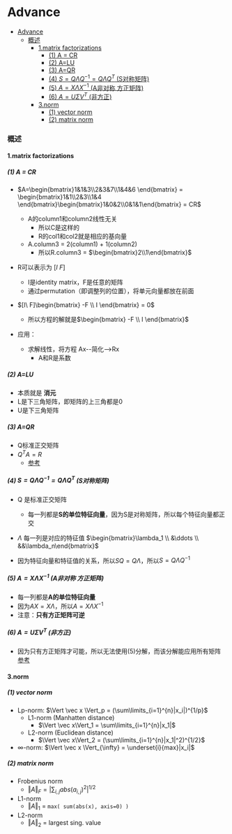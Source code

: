 # Advance


<!-- @import "[TOC]" {cmd="toc" depthFrom=1 depthTo=6 orderedList=false} -->

<!-- code_chunk_output -->

- [Advance](#advance)
    - [概述](#概述)
      - [1.matrix factorizations](#1matrix-factorizations)
        - [(1) A = CR](#1-a--cr)
        - [(2) A=LU](#2-alu)
        - [(3) A=QR](#3-aqr)
        - [(4) $S=Q\Lambda Q^{-1} = Q\Lambda Q^T$ (S对称矩阵)](#4-sqlambda-q-1--qlambda-qt-s对称矩阵)
        - [(5) $A=X\Lambda X^{-1}$ (A非对称 方正矩阵)](#5-axlambda-x-1-a非对称-方正矩阵)
        - [(6) $A=U\Sigma V^T$ (非方正)](#6-ausigma-vt-非方正)
      - [3.norm](#3norm)
        - [(1) vector norm](#1-vector-norm)
        - [(2) matrix norm](#2-matrix-norm)

<!-- /code_chunk_output -->

### 概述

#### 1.matrix factorizations

##### (1) A = CR
* $A=\begin{bmatrix}1&1&3\\2&3&7\\1&4&6 \end{bmatrix} = \begin{bmatrix}1&1\\2&3\\1&4 \end{bmatrix}\begin{bmatrix}1&0&2\\0&1&1\end{bmatrix} = CR$
  * A的column1和column2线性无关
      * 所以C是这样的
      * R的col1和col2就是相应的基向量
  * A.column3 = 2(column1) + 1(column2)
      * 所以R.column3 = $\begin{bmatrix}2\\1\end{bmatrix}$
* R可以表示为 $[I\ F]$
  * I是identity matrix，F是任意的矩阵
  * 通过permutation（即调整列的位置），将单元向量都放在前面
* $[I\ F]\begin{bmatrix} -F \\ I \end{bmatrix} = 0$
  * 所以方程的解就是$\begin{bmatrix} -F \\ I \end{bmatrix}$

* 应用：
    * 求解线性，将方程 Ax--简化-->Rx
        * A和R是系数

##### (2) A=LU
* 本质就是 **消元**
* L是下三角矩阵，即矩阵的上三角都是0
* U是下三角矩阵

##### (3) A=QR
* Q标准正交矩阵
* $Q^TA=R$
  * [参考](overview.md#3-orthogonal-matrix)

##### (4) $S=Q\Lambda Q^{-1} = Q\Lambda Q^T$ (S对称矩阵)
* Q 是标准正交矩阵
  * 每一列都是**S的单位特征向量**，因为S是对称矩阵，所以每个特征向量都正交
* $\Lambda$ 每一列是对应的特征值 $\begin{bmatrix}\lambda_1 \\ &\ddots \\ &&\lambda_n\end{bmatrix}$

* 因为特征向量和特征值的关系，所以$SQ=Q\Lambda$，所以$S=Q\Lambda Q^{-1}$

##### (5) $A=X\Lambda X^{-1}$ (A非对称 方正矩阵)
* 每一列都是**A的单位特征向量**
* 因为$AX=X\Lambda$，所以$A=X\Lambda X^{-1}$
* 注意：**只有方正矩阵可逆**

##### (6) $A=U\Sigma V^T$ (非方正)
* 因为只有方正矩阵才可能，所以无法使用(5)分解，而该分解能应用所有矩阵
[参考](./overview.md#6singular-vectors-and-singular-values)

#### 3.norm

##### (1) vector norm
* Lp-norm: $\Vert \vec x \Vert_p = (\sum\limits_{i=1}^{n}|x_i|)^{1/p}$
    * L1-norm (Manhatten distance)
      * $\Vert \vec x\Vert_1 = \sum\limits_{i=1}^{n}|x_1|$
    * L2-norm (Euclidean distance)
      * $\Vert \vec x\Vert_2 = (\sum\limits_{i=1}^{n}|x_1|^2)^{1/2}$
* $\infty$-norm: $\Vert \vec x \Vert_{\infty} = \underset{i}{max}|x_i|$

##### (2) matrix norm

* Frobenius norm
  * $\Vert A\Vert_F = |\sum_{i,j}abs(a_{i,j})^2|^{1/2}$
* L1-norm
  * $\Vert A\Vert_1$ = `max( sum(abs(x), axis=0) )`
* L2-norm
  * $\Vert A\Vert_2$ = largest sing. value